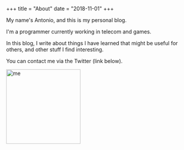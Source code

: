 +++
title = "About"
date = "2018-11-01"
+++

My name's Antonio, and this is my personal blog.

I'm a programmer currently working in telecom and games.

In this blog, I write about things I have learned that might be useful for others,
and other stuff I find interesting.

You can contact me via the Twitter (link below).

<img src="/images/me.png" alt="me" width="200"/>
